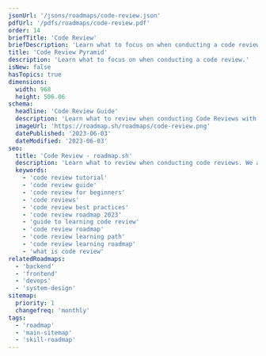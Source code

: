 ```yaml
---
jsonUrl: '/jsons/roadmaps/code-review.json'
pdfUrl: '/pdfs/roadmaps/code-review.pdf'
order: 14
briefTitle: 'Code Review'
briefDescription: 'Learn what to focus on when conducting a code review.'
title: 'Code Review Pyramid'
description: 'Learn what to focus on when conducting a code review.'
isNew: false
hasTopics: true
dimensions:
  width: 968
  height: 506.06
schema:
  headline: 'Code Review Guide'
  description: 'Learn what to review when conducting Code Reviews with this interactive guide. We also have resources and short descriptions attached to the roadmap items so you can get everything you want to learn in one place.'
  imageUrl: 'https://roadmap.sh/roadmaps/code-review.png'
  datePublished: '2023-06-03'
  dateModified: '2023-06-03'
seo:
  title: 'Code Review - roadmap.sh'
  description: 'Learn what to review when conducting code reviews. We also have questions to ask yourself under each node of the pyramid to guide you further.'
  keywords:
    - 'code review tutorial'
    - 'code review guide'
    - 'code review for beginners'
    - 'code reviews'
    - 'code review best practices'
    - 'code review roadmap 2023'
    - 'guide to learning code review'
    - 'code review roadmap'
    - 'code review learning path'
    - 'code review learning roadmap'
    - 'what is code review'
relatedRoadmaps:
  - 'backend'
  - 'frontend'
  - 'devops'
  - 'system-design'
sitemap:
  priority: 1
  changefreq: 'monthly'
tags:
  - 'roadmap'
  - 'main-sitemap'
  - 'skill-roadmap'
---
```

